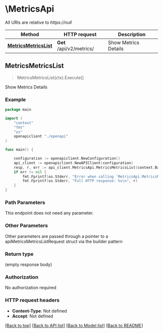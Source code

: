 # \MetricsApi

All URIs are relative to *https://null*

Method | HTTP request | Description
------------- | ------------- | -------------
[**MetricsMetricsList**](MetricsApi.md#MetricsMetricsList) | **Get** /api/v2/metrics/ | Show Metrics Details



## MetricsMetricsList

> MetricsMetricsList(ctx).Execute()

Show Metrics Details

### Example

```go
package main

import (
    "context"
    "fmt"
    "os"
    openapiclient "./openapi"
)

func main() {

    configuration := openapiclient.NewConfiguration()
    api_client := openapiclient.NewAPIClient(configuration)
    resp, r, err := api_client.MetricsApi.MetricsMetricsList(context.Background(), ).Execute()
    if err != nil {
        fmt.Fprintf(os.Stderr, "Error when calling `MetricsApi.MetricsMetricsList``: %v\n", err)
        fmt.Fprintf(os.Stderr, "Full HTTP response: %v\n", r)
    }
}
```

### Path Parameters

This endpoint does not need any parameter.

### Other Parameters

Other parameters are passed through a pointer to a apiMetricsMetricsListRequest struct via the builder pattern


### Return type

 (empty response body)

### Authorization

No authorization required

### HTTP request headers

- **Content-Type**: Not defined
- **Accept**: Not defined

[[Back to top]](#) [[Back to API list]](../README.md#documentation-for-api-endpoints)
[[Back to Model list]](../README.md#documentation-for-models)
[[Back to README]](../README.md)

